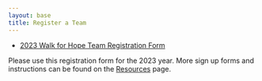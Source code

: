 ```yaml
---
layout: base
title: Register a Team
---
```


- [2023 Walk for Hope Team Registration Form](/PDFs/2023%20Walk%20for%20Hope%20Team%20Registration%20Form.pdf)

Please use this registration form for the 2023 year. More sign up forms and instructions can be found on the [Resources](/Resources/) page.